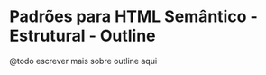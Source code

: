 Padrões para HTML Semântico - Estrutural - Outline
===============================================================================

@todo escrever mais sobre outline aqui